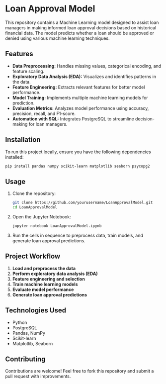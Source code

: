 # Loan Approval Model

This repository contains a Machine Learning model designed to assist loan managers in making informed loan approval decisions based on historical financial data. The model predicts whether a loan should be approved or denied using various machine learning techniques.

## Features

- **Data Preprocessing:** Handles missing values, categorical encoding, and feature scaling.
- **Exploratory Data Analysis (EDA):** Visualizes and identifies patterns in the data.
- **Feature Engineering:** Extracts relevant features for better model performance.
- **Model Training:** Implements multiple machine learning models for prediction.
- **Evaluation Metrics:** Analyzes model performance using accuracy, precision, recall, and F1-score.
- **Automation with SQL:** Integrates PostgreSQL to streamline decision-making for loan managers.

## Installation

To run this project locally, ensure you have the following dependencies installed:

```bash
pip install pandas numpy scikit-learn matplotlib seaborn psycopg2
```

## Usage

1. Clone the repository:

   ```bash
   git clone https://github.com/yourusername/LoanApprovalModel.git
   cd LoanApprovalModel
   ```

2. Open the Jupyter Notebook:

   ```bash
   jupyter notebook LoanApprovalModel.ipynb
   ```

3. Run the cells in sequence to preprocess data, train models, and generate loan approval predictions.

## Project Workflow

1. **Load and preprocess the data**
2. **Perform exploratory data analysis (EDA)**
3. **Feature engineering and selection**
4. **Train machine learning models**
5. **Evaluate model performance**
6. **Generate loan approval predictions**

## Technologies Used

- Python
- PostgreSQL
- Pandas, NumPy
- Scikit-learn
- Matplotlib, Seaborn

## Contributing

Contributions are welcome! Feel free to fork this repository and submit a pull request with improvements.
